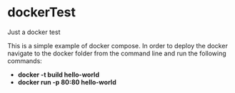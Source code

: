 # dockerTest
Just a docker test

This is a simple example of docker compose. In order to deploy the docker navigate to the docker folder
from the command line and run the following commands:

- <b> docker -t build hello-world </b>
- <b> docker run -p 80:80 hello-world </b>

